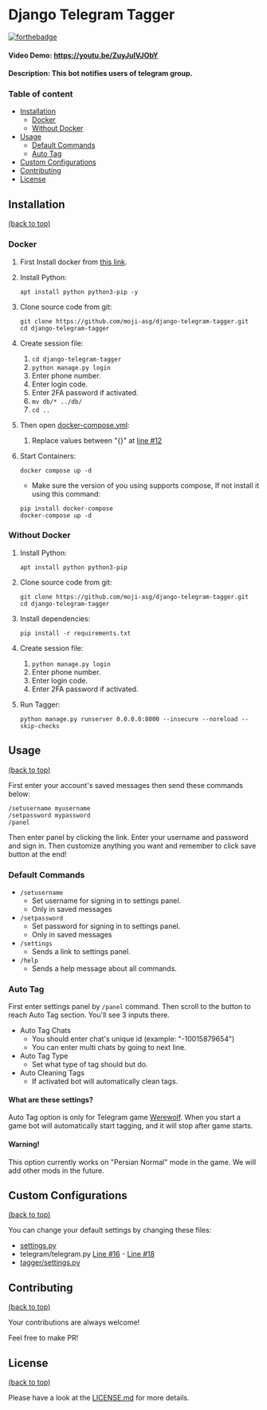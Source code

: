 # Django Telegram Tagger

[![forthebadge](http://forthebadge.com/images/badges/made-with-python.svg)](http://forthebadge.com)

#### Video Demo: https://youtu.be/ZuyJulVJObY
#### Description: This bot notifies users of telegram group.

### Table of content
- [Installation](#installation)
  - [Docker](#docker)
  - [Without Docker](#without-docker)
- [Usage](#usage)
  - [Default Commands](#default-commands)
  - [Auto Tag](#auto-tag)
- [Custom Configurations](#custom-configurations)
- [Contributing](#contributing)
- [License](#license)

## Installation
[(back to top)](#table-of-content)

### Docker

1. First Install docker from [this link](https://docs.docker.com/engine/install).

2. Install Python:
   ```commandline
   apt install python python3-pip -y
   ```

3. Clone source code from git:
   ```commandline
   git clone https://github.com/moji-asg/django-telegram-tagger.git
   cd django-telegram-tagger
   ```

4. Create session file:
   1. `cd django-telegram-tagger`
   2. `python manage.py login`
   3. Enter phone number.
   4. Enter login code.
   5. Enter 2FA password if activated.
   6. `mv db/* ../db/`
   7. `cd ..`

5. Then open [docker-compose.yml](https://github.com/moji-asg/django-telegram-tagger/blob/master/docker-compose.yml):
   1. Replace values between "{}" at [line #12](https://github.com/moji-asg/django-telegram-tagger/blob/master/docker-compose.yml#L12)

6. Start Containers:
   ```commandline
   docker compose up -d
   ```
   - Make sure the version of you using supports compose, If not install it using this command:
   ```commandline
   pip install docker-compose
   docker-compose up -d
   ```

### Without Docker

1. Install Python:
   ```commandline
   apt install python python3-pip
   ```

2. Clone source code from git:
   ```commandline
   git clone https://github.com/moji-asg/django-telegram-tagger.git
   cd django-telegram-tagger
   ```

3. Install dependencies:
   ```commandline
   pip install -r requirements.txt
   ```

4. Create session file:
   1. `python manage.py login`
   2. Enter phone number.
   3. Enter login code.
   4. Enter 2FA password if activated.

5. Run Tagger:
   ```commandline
   python manage.py runserver 0.0.0.0:8000 --insecure --noreload --skip-checks
   ```

## Usage

[(back to top)](#table-of-content)

First enter your account's saved messages then send these commands below:
```text
/setusername myusername
/setpassword mypassword
/panel
```

Then enter panel by clicking the link.
Enter your username and password and sign in.
Then customize anything you want and remember to click save button at the end!

### Default Commands

- `/setusername`
  - Set username for signing in to settings panel.
  - Only in saved messages
- `/setpassword`
  - Set password for signing in to settings panel.
  - Only in saved messages
- `/settings`
  - Sends a link to settings panel.
- `/help`
  - Sends a help message about all commands.

### Auto Tag

First enter settings panel by `/panel` command.
Then scroll to the button to reach Auto Tag section.
You'll see 3 inputs there.

- Auto Tag Chats
  - You should enter chat's unique id (example: "-10015879654")
  - You can enter multi chats by going to next line.
- Auto Tag Type
  - Set what type of tag should but do.
- Auto Cleaning Tags
  - If activated bot will automatically clean tags.

#### What are these settings?
Auto Tag option is only for Telegram game [Werewolf](https://t.me/@werewolfbot).
When you start a game bot will automatically start tagging, and it will stop after game starts.

#### Warning!
This option currently works on "Persian Normal" mode in the game.
We will add other mods in the future.

## Custom Configurations
[(back to top)](#table-of-content)

You can change your default settings by changing these files:
- [settings.py](https://github.com/moji-asg/django-telegram-tagger/blob/master/django-telegram-tagger/django_telegram_tagger/settings.py)
- telegram/telegram.py [Line #16](https://github.com/moji-asg/django-telegram-tagger/blob/master/django-telegram-tagger/telegram/telegram.py#L16) - [Line #18](https://github.com/moji-asg/django-telegram-tagger/blob/master/django-telegram-tagger/telegram/telegram.py#L18)
- [tagger/settings.py](https://github.com/moji-asg/django-telegram-tagger/blob/master/django-telegram-tagger/tagger/settings.py)

## Contributing
[(back to top)](#table-of-content)

Your contributions are always welcome!

Feel free to make PR!

## License
[(back to top)](#table-of-content)

Please have a look at the [LICENSE.md](https://github.com/moji-asg/django-telegram-tagger/blob/master/LICENSE.md) for more details.
